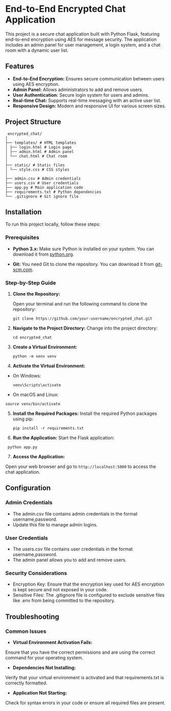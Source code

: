 # End-to-End Encrypted Chat Application

This project is a secure chat application built with Python Flask, featuring end-to-end encryption using AES for message security. The application includes an admin panel for user management, a login system, and a chat room with a dynamic user list.

## Features

- **End-to-End Encryption:** Ensures secure communication between users using AES encryption.
- **Admin Panel:** Allows administrators to add and remove users.
- **User Authentication:** Secure login system for users and admins.
- **Real-time Chat:** Supports real-time messaging with an active user list.
- **Responsive Design:** Modern and responsive UI for various screen sizes.

## Project Structure
```
 encrypted_chat/
│
├── templates/ # HTML templates
│ ├── login.html # Login page
│ ├── admin.html # Admin panel
│ └── chat.html # Chat room
│
├── static/ # Static files
│ └── style.css # CSS styles
│
├── admin.csv # Admin credentials
├── users.csv # User credentials
├── app.py # Main application code
├── requirements.txt # Python dependencies
└── .gitignore # Git ignore file
```

## Installation

To run this project locally, follow these steps:

### Prerequisites

- **Python 3.x:** Make sure Python is installed on your system. You can download it from [python.org](https://www.python.org/downloads/).

- **Git:** You need Git to clone the repository. You can download it from [git-scm.com](https://git-scm.com/downloads).

### Step-by-Step Guide

1. **Clone the Repository:**

   Open your terminal and run the following command to clone the repository:

   ```
   git clone https://github.com/your-username/encrypted_chat.git
   
2. **Navigate to the Project Directory:**
   Change into the project directory:
   ```
   cd encrypted_chat
3. **Create a Virtual Environment:**
   ```
   python -m venv venv

4. **Activate the Virtual Environment:**
 + On Windows:
   ```
   venv\Scripts\activate
   
 + On macOS and Linux:
 ```
source venv/bin/activate
```
5. **Install the Required Packages:**
   Install the required Python packages using pip:
   ```
   pip install -r requirements.txt

6. **Run the Application:**
   Start the Flask application:
 ```
  python app.py
```
7. **Access the Application:**

 Open your web browser and go to `http://localhost:5000` to access the chat application.


## Configuration
### Admin Credentials
+ The admin.csv file contains admin credentials in the format username,password.
+ Update this file to manage admin logins.
### User Credentials
+ The users.csv file contains user credentials in the format username,password.
+ The admin panel allows you to add and remove users.
### Security Considerations
+ Encryption Key: Ensure that the encryption key used for AES encryption is kept secure and not exposed in your code.
+ Sensitive Files: The .gitignore file is configured to exclude sensitive files like .env from being committed to the repository.

## Troubleshooting
### Common Issues
+ **Virtual Environment Activation Fails:**

Ensure that you have the correct permissions and are using the correct command for your operating system.

+ **Dependencies Not Installing:**

Verify that your virtual environment is activated and that requirements.txt is correctly formatted.

+ **Application Not Starting:**

Check for syntax errors in your code or ensure all required files are present.


